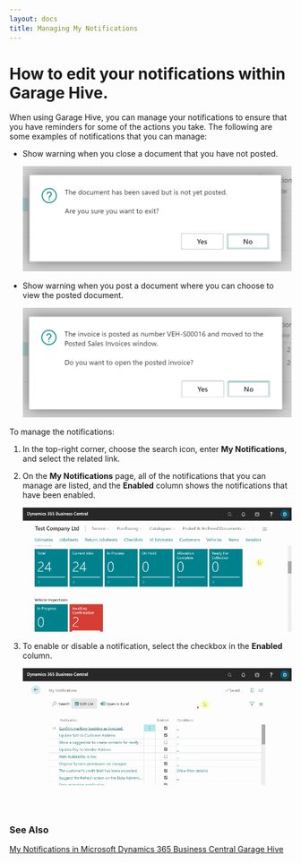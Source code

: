 ```yaml
---
layout: docs
title: Managing My Notifications
---
```


# How to edit your notifications within Garage Hive.
When using Garage Hive, you can manage your notifications to ensure that you have reminders for some of the actions you take. The following are some examples of notifications that you can manage:

* Show warning when you close a document that you have not posted.

   ![](media/garagehive-my-notifications1.png)

* Show warning when you post a document where you can choose to view the posted document.

   ![](media/garagehive-my-notifications2.png)

To manage the notifications:
1. In the top-right corner, choose the search icon, enter **My Notifications**, and select the related link.
2. On the **My Notifications** page, all of the notifications that you can manage are listed, and the **Enabled** column shows the notifications that have been enabled.

   ![](media/garagehive-my-notifications3.gif)

3. To enable or disable a notification, select the checkbox in the **Enabled** column.

   ![](media/garagehive-my-notifications4.gif)


<br>

### **See Also**

[My Notifications in Microsoft Dynamics 365 Business Central Garage Hive](https://www.youtube.com/watch?v=1BxUESRf4dw)